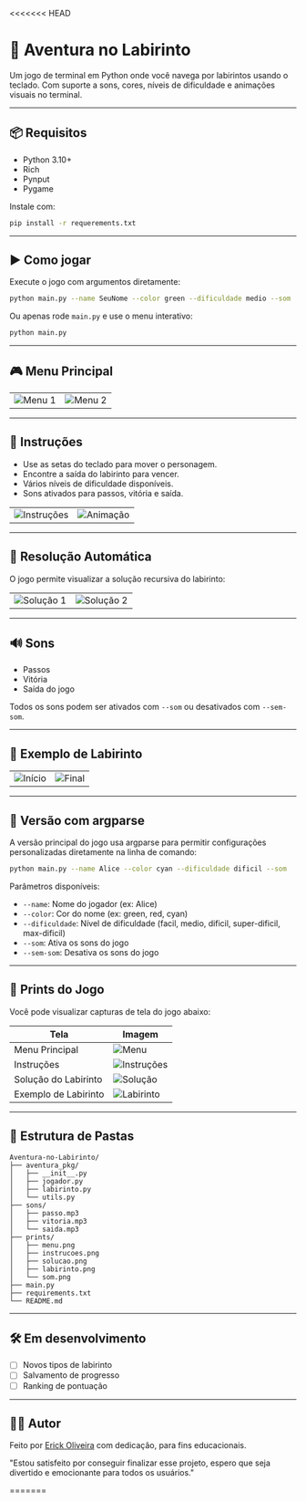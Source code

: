 <<<<<<< HEAD
# 🧹 Aventura no Labirinto

Um jogo de terminal em Python onde você navega por labirintos usando o teclado. Com suporte a sons, cores, níveis de dificuldade e animações visuais no terminal.

---

## 📦 Requisitos

- Python 3.10+
- Rich
- Pynput
- Pygame

Instale com:

```bash
pip install -r requerements.txt
```

---

## ▶️ Como jogar

Execute o jogo com argumentos diretamente:

```bash
python main.py --name SeuNome --color green --dificuldade medio --som
```

Ou apenas rode `main.py` e use o menu interativo:

```bash
python main.py
```

---

## 🎮 Menu Principal

|                            |                            |
|----------------------------|----------------------------|
| ![Menu 1](prints/exemplo-de-entrada1.png) | ![Menu 2](prints/exemplo-de-entrada2.png) |

---

## 📜 Instruções

- Use as setas do teclado para mover o personagem.
- Encontre a saída do labirinto para vencer.
- Vários níveis de dificuldade disponíveis.
- Sons ativados para passos, vitória e saída.

|                                    |                                     |
|------------------------------------|-------------------------------------|
| ![Instruções](prints/instrucoes-do-jogo.png) | ![Animação](prints/demonstracao_animada.png) |

---

## 🧠 Resolução Automática

O jogo permite visualizar a solução recursiva do labirinto:

|                               |                               |
|-------------------------------|-------------------------------|
| ![Solução 1](prints/solucao-do-labirinto.png) | ![Solução 2](prints/solucao2.png) |

---

## 🔊 Sons

- Passos
- Vitória
- Saída do jogo

Todos os sons podem ser ativados com `--som` ou desativados com `--sem-som`.


---

## 🧱 Exemplo de Labirinto

|                                |                                 |
|--------------------------------|---------------------------------|
| ![Início](prints/inicio-do-jogo.png) | ![Final](prints/final-do-jogo.png) | ![Saida](prints/saindo-do-jogo.png) |

---

## 🧾 Versão com argparse

A versão principal do jogo usa argparse para permitir configurações personalizadas diretamente na linha de comando:

```bash
python main.py --name Alice --color cyan --dificuldade dificil --som
```

Parâmetros disponíveis:
- `--name`: Nome do jogador (ex: Alice)
- `--color`: Cor do nome (ex: green, red, cyan)
- `--dificuldade`: Nível de dificuldade (facil, medio, dificil, super-dificil, max-dificil)
- `--som`: Ativa os sons do jogo
- `--sem-som`: Desativa os sons do jogo

---

## 📸 Prints do Jogo

Você pode visualizar capturas de tela do jogo abaixo:

| Tela                      | Imagem                          |
|--------------------------|---------------------------------|
| Menu Principal           | ![Menu](prints/menu.png)        |
| Instruções               | ![Instruções](prints/instrucoes-do-jogo.png) |
| Solução do Labirinto     | ![Solução](prints/solucao-do-labirinto.png)  |
| Exemplo de Labirinto     | ![Labirinto](prints/inicio-do-jogo.png) |

---

## 📁 Estrutura de Pastas

```
Aventura-no-Labirinto/
├── aventura_pkg/
│   ├── __init__.py
│   ├── jogador.py
│   ├── labirinto.py
│   └── utils.py
├── sons/
│   ├── passo.mp3
│   ├── vitoria.mp3
│   └── saida.mp3
├── prints/
│   ├── menu.png
│   ├── instrucoes.png
│   ├── solucao.png
│   ├── labirinto.png
│   └── som.png
├── main.py
├── requirements.txt
└── README.md
```

---

## 🛠️ Em desenvolvimento

- [ ] Novos tipos de labirinto
- [ ] Salvamento de progresso
- [ ] Ranking de pontuação

---

## 🧑‍💻 Autor

Feito por [Erick Oliveira](https://github.com/ErickOliveira1000/Aventura-no-Labirinto) com dedicação, para fins educacionais.

"Estou satisfeito por conseguir finalizar esse projeto, espero que seja divertido e emocionante para todos os usuários."

=======

